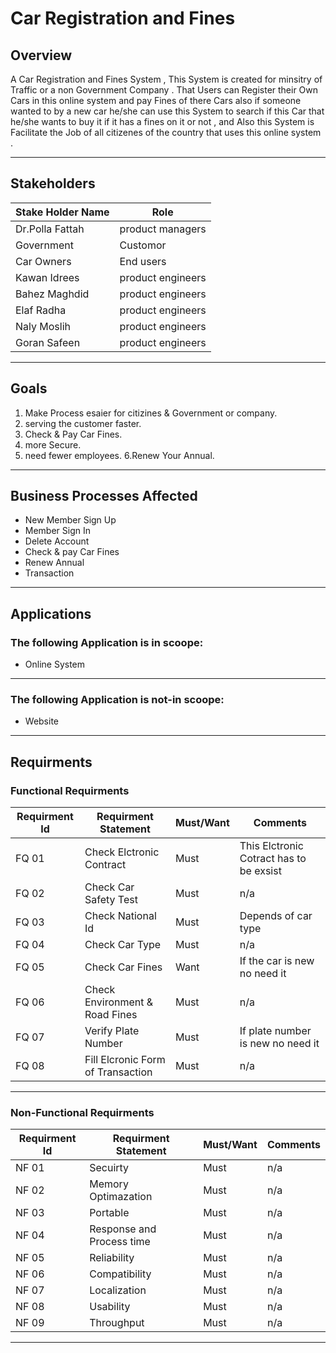 # Car Registration and Fines 
## Overview

A Car Registration and Fines System , This System is created for minsitry of Traffic or a non Government Company . That  Users can Register their Own Cars in this online system and pay Fines of there Cars also if someone wanted to by a new car he/she can use this System to search if this Car that he/she wants to buy it if it has a fines on it or not , and Also this System is Facilitate the Job of all citizenes of the country that uses this online system . 


------------


## Stakeholders
|  Stake Holder Name | Role  |
| ------------ | ------------ |
| Dr.Polla Fattah | product managers  |
| Government | Customor  |
| Car Owners | End users  |
|  Kawan Idrees| product engineers  |
|  Bahez Maghdid | product engineers   |
| Elaf Radha | product engineers  |
|  Naly Moslih| product engineers  |
|  Goran Safeen | product engineers   |

------------

## Goals
1. Make Process esaier for citizines &  Government or company.
2. serving the customer faster.
3. Check  & Pay Car Fines.
4. more Secure.
5. need fewer employees.
6.Renew Your Annual.

------------


## Business Processes Affected
- New Member Sign Up
- Member Sign In
- Delete Account
- Check & pay Car Fines
- Renew Annual
- Transaction
------------
## Applications
### The following Application is in scoope:
- Online System
------------
### The following Application is not-in scoope:
- Website
------------
## Requirments
### Functional Requirments
|  Requirment Id |Requirment Statement   | Must/Want  |Comments  |
| ------------ | ------------ | ------------ | ------------ |
|  FQ 01 | Check Elctronic Contract  |  Must  |  This Elctronic Cotract has to be exsist |
|  FQ 02 | Check Car Safety Test  |  Must | n/a  |
|  FQ 03|  Check National Id  |  Must |  Depends of car type  |
|  FQ 04|  Check Car Type  |  Must | n/a  |
|  FQ 05 |  Check Car Fines |  Want |  If the car is new no need it  |
|  FQ 06 | Check  Environment & Road Fines  | Must  | n/a  |
|  FQ 07|   Verify Plate Number  |  Must |  If plate number is new no need it |
|  FQ 08|  Fill Elcronic Form of Transaction |  Must  |  n/a |

------------
### Non-Functional Requirments
|  Requirment Id |Requirment Statement   | Must/Want  |Comments  |
| ------------ | ------------ | ------------ | ------------ |
|  NF 01 |  Secuirty | Must  |n/a |
|  NF 02 |  Memory Optimazation | Must  |  n/a |
|  NF 03|  Portable |  Must |n/a   |
|  NF 04 |  Response and Process time |  Must | n/a  |
|  NF 05 | Reliability   |  Must |  n/a  |
|  NF 06 | Compatibility   | Must   |  n/a  |
|  NF 07| Localization  |Must   |   n/a |
|  NF 08|  Usability |  Must |   n/a |
|  NF 09|  Throughput  |  Must |  n/a  |

------------



